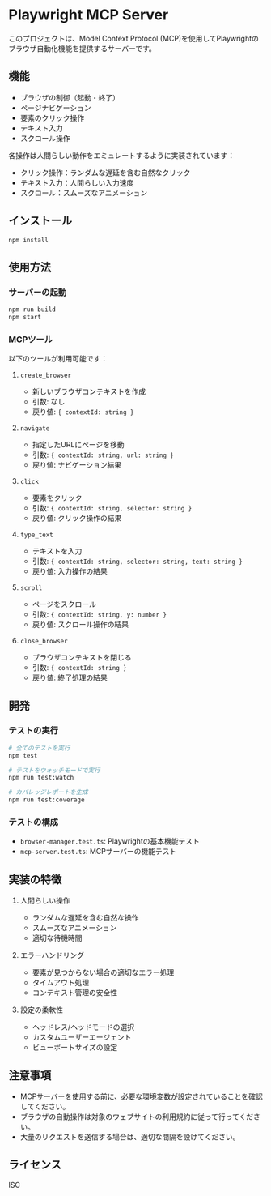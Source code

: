 # Playwright MCP Server

このプロジェクトは、Model Context Protocol (MCP)を使用してPlaywrightのブラウザ自動化機能を提供するサーバーです。

## 機能

- ブラウザの制御（起動・終了）
- ページナビゲーション
- 要素のクリック操作
- テキスト入力
- スクロール操作

各操作は人間らしい動作をエミュレートするように実装されています：

- クリック操作：ランダムな遅延を含む自然なクリック
- テキスト入力：人間らしい入力速度
- スクロール：スムーズなアニメーション

## インストール

```bash
npm install
```

## 使用方法

### サーバーの起動

```bash
npm run build
npm start
```

### MCPツール

以下のツールが利用可能です：

1. `create_browser`
   - 新しいブラウザコンテキストを作成
   - 引数: なし
   - 戻り値: `{ contextId: string }`

2. `navigate`
   - 指定したURLにページを移動
   - 引数: `{ contextId: string, url: string }`
   - 戻り値: ナビゲーション結果

3. `click`
   - 要素をクリック
   - 引数: `{ contextId: string, selector: string }`
   - 戻り値: クリック操作の結果

4. `type_text`
   - テキストを入力
   - 引数: `{ contextId: string, selector: string, text: string }`
   - 戻り値: 入力操作の結果

5. `scroll`
   - ページをスクロール
   - 引数: `{ contextId: string, y: number }`
   - 戻り値: スクロール操作の結果

6. `close_browser`
   - ブラウザコンテキストを閉じる
   - 引数: `{ contextId: string }`
   - 戻り値: 終了処理の結果

## 開発

### テストの実行

```bash
# 全てのテストを実行
npm test

# テストをウォッチモードで実行
npm run test:watch

# カバレッジレポートを生成
npm run test:coverage
```

### テストの構成

- `browser-manager.test.ts`: Playwrightの基本機能テスト
- `mcp-server.test.ts`: MCPサーバーの機能テスト

## 実装の特徴

1. 人間らしい操作
   - ランダムな遅延を含む自然な操作
   - スムーズなアニメーション
   - 適切な待機時間

2. エラーハンドリング
   - 要素が見つからない場合の適切なエラー処理
   - タイムアウト処理
   - コンテキスト管理の安全性

3. 設定の柔軟性
   - ヘッドレス/ヘッドモードの選択
   - カスタムユーザーエージェント
   - ビューポートサイズの設定

## 注意事項

- MCPサーバーを使用する前に、必要な環境変数が設定されていることを確認してください。
- ブラウザの自動操作は対象のウェブサイトの利用規約に従って行ってください。
- 大量のリクエストを送信する場合は、適切な間隔を設けてください。

## ライセンス

ISC
